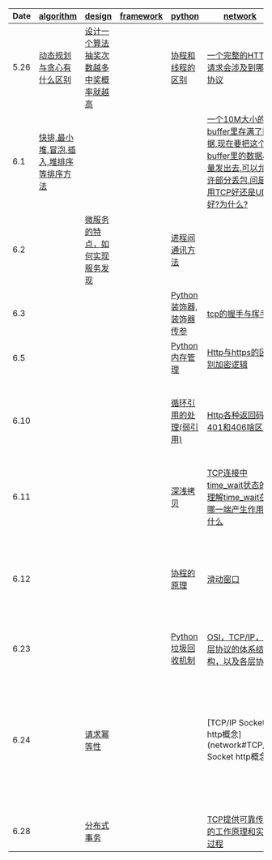 |  Date   | [algorithm](algorithm)  | [design](design)  | [framework](framework)  | [python](python)  | [network](network)  | [rabbitmq](rabbitmq)  | [redis](redis)  |  [system](system)  |  [mysql](mysql)  |   [leetcode](https://leetcode-cn.com/)  | 
|  ----   |  ----   |  ----   |  ----   |  ----   |  ----   |  ----   |  ----   |  ----   |  ----   | ----   |
| 5.26    | [动态规划与贪心有什么区别](algorithm#动态规划与贪心有什么区别) | [设计一个算法抽奖次数越多中奖概率就越高](design#设计一个算法抽奖次数越多中奖概率就越高) |  | [协程和线程的区别](python#协程和线程的区别) | [一个完整的HTTP请求会涉及到哪些协议](network#一个完整的HTTP请求会涉及到哪些协议) |  | [Redis数据结构的底层实现](redis#Redis数据结构的底层实现) | [Select和epoll的区别](system#Select和epoll的区别) | [MySQL事务的四个隔离级别](mysql#MySQL事务的四个隔离级别) |  |
| 6.1     | [快排,最小堆,冒泡,插入,堆排序等排序方法](algorithm#快排,最小堆,冒泡,插入,堆排序等排序方法) |  |  |  | [一个10M大小的buffer里存满了数据,现在要把这个buffer里的数据尽量发出去,可以允许部分丢包,问是用TCP好还是UDP好?为什么?](network#一个10M大小的buffer里存满了数据,现在要把这个buffer里的数据尽量发出去,可以允许部分丢包,问是用TCP好还是UDP好?为什么?) |  |  |  |  | [矩阵中的路径](https://leetcode-cn.com/problems/ju-zhen-zhong-de-lu-jing-lcof/) |
| 6.2     |  | [微服务的特点，如何实现服务发现](design#微服务的特点，如何实现服务发现) |  | [进程间通讯方法](python#进程间通讯方法) | |  |  | [程序crash如何定位](system#程序crash如何定位) |  | [机器人的运动范围](https://leetcode-cn.com/problems/ji-qi-ren-de-yun-dong-fan-wei-lcof/) |
| 6.3     |  |  |  | [Python装饰器,装饰器传参](python#Python装饰器,装饰器传参) | [tcp的握手与挥手](network#Tcp的握手与挥手) |  |[基于REDIS实现延时任务](redis#基于REDIS实现延时任务) | [服务性能问题如何定位](system#服务性能问题如何定位) | [Binlog日志和redolog日志,两个日志的作用以及两阶段提交](mysql#Binlog日志和redolog日志,两个日志的作用以及两阶段提交) | [剪绳子](https://leetcode-cn.com/problems/jian-sheng-zi-lcof/) |
| 6.5     |  |  |  | [Python内存管理](python#Python内存管理)  | [Http与https的区别加密逻辑](network#Http与https的区别加密逻辑)  |  | [Redis持久化](redis#Redis持久化)  |  |  [Mysql存储引擎及区别](mysql#Mysql存储引擎及区别)  |   [剪绳子 II](https://leetcode-cn.com/problems/jian-sheng-zi-ii-lcof/)  | 
| 6.10    |  |  |  | [循环引用的处理(弱引用)](python#循环引用的处理(弱引用))  | [Http各种返回码401和406啥区别](network#Http各种返回码401和406啥区别)  |  | [Redis的ZSET做排行榜时,如果要实现分数相同时按时间顺序排序怎么实现](redis#Redis的ZSET做排行榜时,如果要实现分数相同时按时间顺序排序怎么实现)  |  |  [Mysql索引在什么情况下会失效](mysql#Mysql索引在什么情况下会失效)  |[二进制中1的个数](https://leetcode-cn.com/problems/er-jin-zhi-zhong-1de-ge-shu-lcof/)  | 
| 6.11    |  |  |  | [深浅拷贝](python#深浅拷贝)  | [TCP连接中time_wait状态的理解time_wait在哪一端产生作用是什么](network#TCP连接中time_wait状态的理解time_wait在哪一端产生作用是什么)  |  | [限流(漏桶算法、令牌桶算法)](redis#限流(漏桶算法、令牌桶算法))  |  [查看CPU的命令和磁盘IO的命令](system#查看CPU的命令和磁盘IO的命令)  |  [Mysql索引模型](mysql#Mysql索引模型)  |   [数值的整数次方](https://leetcode-cn.com/problems/shu-zhi-de-zheng-shu-ci-fang-lcof/)  | 
| 6.12    |  |  |  | [协程的原理](python#协程的原理)  | [滑动窗口](network#滑动窗口)  |  | [Redis主从同步过程](redis#Redis主从同步过程)  |  [Linux系统里一个被打开的文件可以被另一个进程删除吗](system#Linux系统里一个被打开的文件可以被另一个进程删除吗)  |  [乐观锁与悲观锁的区别](mysql#乐观锁与悲观锁的区别)  |   [打印从1到最大的n位数](https://leetcode-cn.com/problems/da-yin-cong-1dao-zui-da-de-nwei-shu-lcof/)  | 
| 6.23    |  |  |  | [Python垃圾回收机制](python#Python垃圾回收机制)  | [OSI，TCP/IP，五层协议的体系结构，以及各层协议](network#OSI，TCP/IP，五层协议的体系结构，以及各层协议)  |  | [Redis如何实现高可用](redis#Redis如何实现高可用)  |  [软硬链接](system#软硬链接)  |  [Mysql日志系统](mysql#Mysql日志系统)  |   [ 删除链表的节点](https://leetcode-cn.com/problems/shan-chu-lian-biao-de-jie-dian-lcof/)  
| 6.24    |  | [请求幂等性](design#请求幂等性)  |  |  | [TCP/IP Socket http概念](network#TCP/IP Socket http概念)  |  | [Redis key的过期策略](redis#Redis key的过期策略)  |  [Linux信号](system#Linux信号)  |  [MySQL如何分析一条语句的执行过程。delete from t1 limit 3和delete from t1的区别](mysql#MySQL如何分析一条语句的执行过程。delete from t1 limit 3和delete from t1的区别)  |   [正则表达式匹配](https://leetcode-cn.com/problems/zheng-ze-biao-da-shi-pi-pei-lcof/)  | 
| 6.28    |  | [分布式事务](design#分布式事务)  |  |  | [TCP提供可靠传输的工作原理和实现过程](network#TCP提供可靠传输的工作原理和实现过程)  |  | [Redis6.0](redis#Redis6.0)  |  [僵尸进程](system#僵尸进程)  |  [普通索引与唯一索引](mysql#普通索引与唯一索引)  |   [表示数值的字符串](https://leetcode-cn.com/problems/biao-shi-shu-zhi-de-zi-fu-chuan-lcof/)  | 
